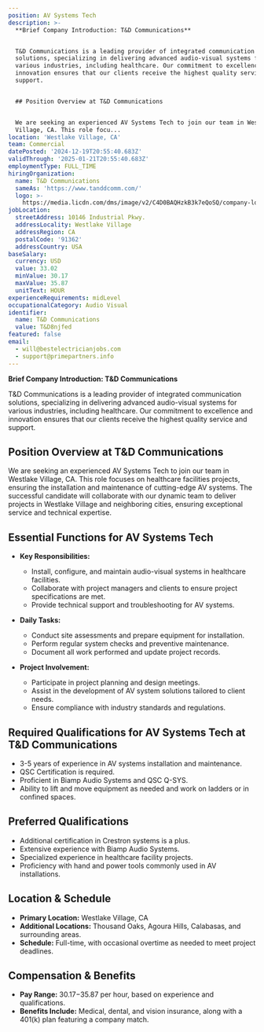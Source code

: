 ```yaml
---
position: AV Systems Tech
description: >-
  **Brief Company Introduction: T&D Communications**


  T&D Communications is a leading provider of integrated communication
  solutions, specializing in delivering advanced audio-visual systems for
  various industries, including healthcare. Our commitment to excellence and
  innovation ensures that our clients receive the highest quality service and
  support.


  ## Position Overview at T&D Communications


  We are seeking an experienced AV Systems Tech to join our team in Westlake
  Village, CA. This role focu...
location: 'Westlake Village, CA'
team: Commercial
datePosted: '2024-12-19T20:55:40.683Z'
validThrough: '2025-01-21T20:55:40.683Z'
employmentType: FULL_TIME
hiringOrganization:
  name: T&D Communications
  sameAs: 'https://www.tanddcomm.com/'
  logo: >-
    https://media.licdn.com/dms/image/v2/C4D0BAQHzkB3k7eQoSQ/company-logo_200_200/company-logo_200_200/0/1631320385872?e=2147483647&v=beta&t=nuFy5lrwqoCuQ6_2P8hO_EwhwJlnndzcbM7ZPSfdKlM
jobLocation:
  streetAddress: 10146 Industrial Pkwy.
  addressLocality: Westlake Village
  addressRegion: CA
  postalCode: '91362'
  addressCountry: USA
baseSalary:
  currency: USD
  value: 33.02
  minValue: 30.17
  maxValue: 35.87
  unitText: HOUR
experienceRequirements: midLevel
occupationalCategory: Audio Visual
identifier:
  name: T&D Communications
  value: T&D8njfed
featured: false
email:
  - will@bestelectricianjobs.com
  - support@primepartners.info
---
```




**Brief Company Introduction: T&D Communications**

T&D Communications is a leading provider of integrated communication solutions, specializing in delivering advanced audio-visual systems for various industries, including healthcare. Our commitment to excellence and innovation ensures that our clients receive the highest quality service and support.

## Position Overview at T&D Communications

We are seeking an experienced AV Systems Tech to join our team in Westlake Village, CA. This role focuses on healthcare facilities projects, ensuring the installation and maintenance of cutting-edge AV systems. The successful candidate will collaborate with our dynamic team to deliver projects in Westlake Village and neighboring cities, ensuring exceptional service and technical expertise.

## Essential Functions for AV Systems Tech

- **Key Responsibilities:**
  - Install, configure, and maintain audio-visual systems in healthcare facilities.
  - Collaborate with project managers and clients to ensure project specifications are met.
  - Provide technical support and troubleshooting for AV systems.

- **Daily Tasks:**
  - Conduct site assessments and prepare equipment for installation.
  - Perform regular system checks and preventive maintenance.
  - Document all work performed and update project records.

- **Project Involvement:**
  - Participate in project planning and design meetings.
  - Assist in the development of AV system solutions tailored to client needs.
  - Ensure compliance with industry standards and regulations.

## Required Qualifications for AV Systems Tech at T&D Communications

- 3-5 years of experience in AV systems installation and maintenance.
- QSC Certification is required.
- Proficient in Biamp Audio Systems and QSC Q-SYS.
- Ability to lift and move equipment as needed and work on ladders or in confined spaces.

## Preferred Qualifications

- Additional certification in Crestron systems is a plus.
- Extensive experience with Biamp Audio Systems.
- Specialized experience in healthcare facility projects.
- Proficiency with hand and power tools commonly used in AV installations.

## Location & Schedule

- **Primary Location:** Westlake Village, CA
- **Additional Locations:** Thousand Oaks, Agoura Hills, Calabasas, and surrounding areas.
- **Schedule:** Full-time, with occasional overtime as needed to meet project deadlines.

## Compensation & Benefits

- **Pay Range:** $30.17-$35.87 per hour, based on experience and qualifications.
- **Benefits Include:** Medical, dental, and vision insurance, along with a 401(k) plan featuring a company match.
